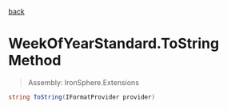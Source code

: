 ﻿

[back](/IronSphere.Extensions/types/WeekOfYearStandard)

# WeekOfYearStandard.ToString Method

> Assembly: IronSphere.Extensions

```csharp
string ToString(IFormatProvider provider)
```



 